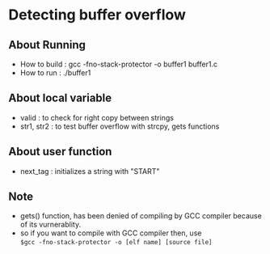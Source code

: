 # Detecting buffer overflow

## About Running
- How to build : gcc -fno-stack-protector -o buffer1 buffer1.c
- How to run : ./buffer1

## About local variable
- valid : to check for right copy between strings
- str1, str2 : to test buffer overflow with strcpy, gets functions

## About user function
- next_tag : initializes a string with "START"

## Note
- gets() function, has been denied of compiling by GCC compiler because of its vurnerablity.
- so if you want to compile with GCC compiler then, use  
	`$gcc -fno-stack-protector -o [elf name] [source file]`

